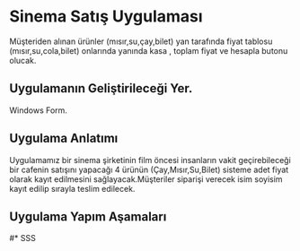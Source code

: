 # Sinema Satış Uygulaması
Müşteriden alınan ürünler (mısır,su,çay,bilet) yan tarafında fiyat tablosu (mısır,su,cola,bilet)
onlarında yanında kasa , toplam fiyat ve hesapla butonu olucak.
## Uygulamanın Geliştirileceği Yer.
Windows Form.
## Uygulama Anlatımı
Uygulamamız bir sinema şirketinin film öncesi insanların vakit geçirebileceği bir cafenin satışını yapacağı 4 ürünün (Çay,Mısır,Su,Bilet) sisteme adet fiyat olarak kayıt edilmesini sağlayacak.Müşteriler siparişi verecek isim soyisim kayıt edilip sırayla teslim edilecek.

## Uygulama Yapım Aşamaları
#* SSS

